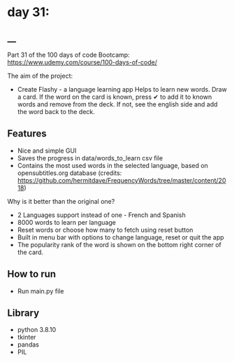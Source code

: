 # day 31:
## __

Part 31 of the 100 days of code Bootcamp:  
https://www.udemy.com/course/100-days-of-code/

The aim of the project:
- Create Flashy - a language learning app 
Helps to learn new words. Draw a card. If the word on the card is known, press ✔
to add it to known words and remove from the deck. If not, 
see the english side and add the word back to the deck.


## Features

- Nice and simple GUI
- Saves the progress in data/words_to_learn csv file
- Contains the most used words in the selected language, 
based on opensubtitles.org database (credits: https://github.com/hermitdave/FrequencyWords/tree/master/content/2018)

Why is it better than the original one?
- 2 Languages support instead of one - French and Spanish
- 8000 words to learn per language 
- Reset words or choose how many to fetch using reset button
- Built in menu bar with options to change language, reset or quit the app
- The popularity rank of the word is shown on the bottom right corner of the card.

## How to run

 - Run main.py file

## Library

- python 3.8.10
- tkinter
- pandas
- PIL
